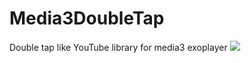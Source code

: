 # Media3DoubleTap
Double tap like YouTube library for media3 exoplayer
[![](https://jitpack.io/v/ahmedaa6122/Media3DoubleTap.svg)](https://jitpack.io/#ahmedaa6122/Media3DoubleTap)
